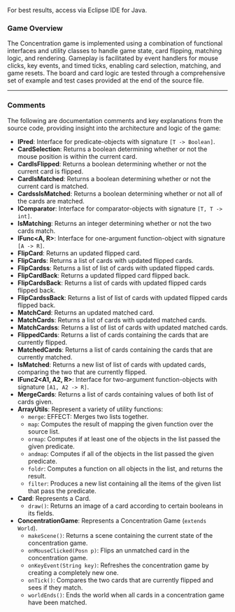 For best results, access via Eclipse IDE for Java.

### Game Overview

The Concentration game is implemented using a combination of functional interfaces and utility classes to handle game state, card flipping, matching logic, and rendering. Gameplay is facilitated by event handlers for mouse clicks, key events, and timed ticks, enabling card selection, matching, and game resets. The board and card logic are tested through a comprehensive set of example and test cases provided at the end of the source file.

---

### Comments

The following are documentation comments and key explanations from the source code, providing insight into the architecture and logic of the game:

- **IPred<T>**: Interface for predicate-objects with signature `[T -> Boolean]`.
- **CardSelection**: Returns a boolean determining whether or not the mouse position is within the current card.
- **CardIsFlipped**: Returns a boolean determining whether or not the current card is flipped.
- **CardIsMatched**: Returns a boolean determining whether or not the current card is matched.
- **CardssIsMatched**: Returns a boolean determining whether or not all of the cards are matched.
- **IComparator<T>**: Interface for comparator-objects with signature `[T, T -> int]`.
- **IsMatching**: Returns an integer determining whether or not the two cards match.
- **IFunc<A, R>**: Interface for one-argument function-object with signature `[A -> R]`.
- **FlipCard**: Returns an updated flipped card.
- **FlipCards**: Returns a list of cards with updated flipped cards.
- **FlipCardss**: Returns a list of list of cards with updated flipped cards.
- **FlipCardBack**: Returns a updated flipped card flipped back.
- **FlipCardsBack**: Returns a list of cards with updated flipped cards flipped back.
- **FlipCardssBack**: Returns a list of list of cards with updated flipped cards flipped back.
- **MatchCard**: Returns an updated matched card.
- **MatchCards**: Returns a list of cards with updated matched cards.
- **MatchCardss**: Returns a list of list of cards with updated matched cards.
- **FlippedCards**: Returns a list of cards containing the cards that are currently flipped.
- **MatchedCards**: Returns a list of cards containing the cards that are currently matched.
- **IsMatched**: Returns a new list of list of cards with updated cards, comparing the two that are currently flipped.
- **IFunc2<A1, A2, R>**: Interface for two-argument function-objects with signature `[A1, A2 -> R]`.
- **MergeCards**: Returns a list of cards containing values of both list of cards given.
- **ArrayUtils**: Represent a variety of utility functions:
    - `merge`: EFFECT: Merges two lists together.
    - `map`: Computes the result of mapping the given function over the source list.
    - `ormap`: Computes if at least one of the objects in the list passed the given predicate.
    - `andmap`: Computes if all of the objects in the list passed the given predicate.
    - `foldr`: Computes a function on all objects in the list, and returns the result.
    - `filter`: Produces a new list containing all the items of the given list that pass the predicate.
- **Card**: Represents a Card.
    - `draw()`: Returns an image of a card according to certain booleans in its fields.
- **ConcentrationGame**: Represents a Concentration Game (`extends World`).
    - `makeScene()`: Returns a scene containing the current state of the concentration game.
    - `onMouseClicked(Posn p)`: Flips an unmatched card in the concentration game.
    - `onKeyEvent(String key)`: Refreshes the concentration game by creating a completely new one.
    - `onTick()`: Compares the two cards that are currently flipped and sees if they match.
    - `worldEnds()`: Ends the world when all cards in a concentration game have been matched.
